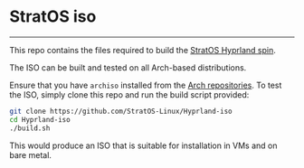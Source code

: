 # StratOS iso
---
This repo contains the files required to build the [StratOS Hyprland spin](https://github.com/StratOS-Linux/hyprland-iso).

The ISO can be built and tested on all Arch-based distributions. 

Ensure that you have `archiso` installed from the [Arch repositories](https://archlinux.org/packages/extra/any/archiso/).
To test the ISO, simply clone this repo and run the build script provided:

```bash
git clone https://github.com/StratOS-Linux/Hyprland-iso
cd Hyprland-iso
./build.sh
```

This would produce an ISO that is suitable for installation in VMs and on bare metal.
